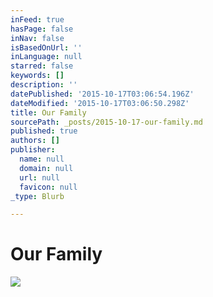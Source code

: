 ```yaml
---
inFeed: true
hasPage: false
inNav: false
isBasedOnUrl: ''
inLanguage: null
starred: false
keywords: []
description: ''
datePublished: '2015-10-17T03:06:54.196Z'
dateModified: '2015-10-17T03:06:50.298Z'
title: Our Family
sourcePath: _posts/2015-10-17-our-family.md
published: true
authors: []
publisher:
  name: null
  domain: null
  url: null
  favicon: null
_type: Blurb

---
```

# Our Family
![](https://the-grid-user-content.s3-us-west-2.amazonaws.com/0d21c126-a6a2-4e95-b854-8542907319ee.jpg)